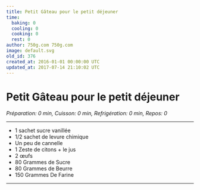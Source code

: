 ```yaml
---
title: Petit Gâteau pour le petit déjeuner
time:
  baking: 0
  cooling: 0
  cooking: 0
  rest: 0
author: 750g.com 750g.com
image: default.svg
old_id: 376
created_at: 2016-01-01 00:00:00 UTC
updated_at: 2017-07-14 21:10:02 UTC
---
```


# Petit Gâteau pour le petit déjeuner

*Préparation: 0 min, Cuisson: 0 min, Refrigération: 0 min, Repos: 0*

---

- 1 sachet sucre vanillée
- 1/2 sachet de levure chimique
- Un peu de cannelle
- 1 Zeste de citons + le jus
- 2 œufs
- 80 Grammes de Sucre
- 80 Grammes de Beurre
- 150 Grammes De Farine

---


